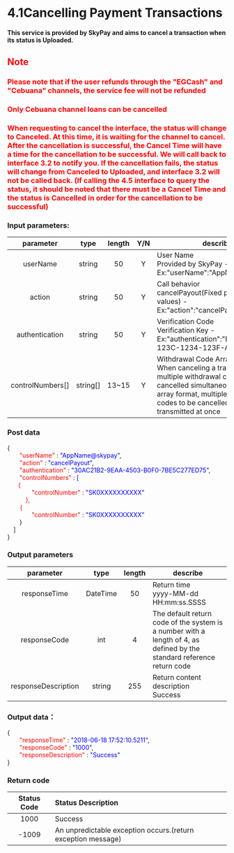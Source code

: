 # 4.1Cancelling Payment Transactions

#### This service is provided by SkyPay and aims to cancel a transaction when its status is Uploaded.

## <font color=red>Note</font>

### <font color = red>Please note that if the user refunds through the "EGCash" and "Cebuana" channels, the service fee will not be refunded</font>

### <font color = red>Only Cebuana channel loans can be cancelled</font>

### <font color = red>When requesting to cancel the interface, the status will change to Canceled. At this time, it is waiting for the channel to cancel. After the cancellation is successful, the Cancel Time will have a time for the cancellation to be successful. We will call back to interface 3.2 to notify you. If the cancellation fails, the status will change from Canceled to Uploaded, and interface 3.2 will not be called back. (If calling the 4.5 interface to query the status, it should be noted that there must be a Cancel Time and the status is Cancelled in order for the cancellation to be successful)</font>

### Input parameters:
| parameter                        |    type     | length   |Y/N |describe|
| :-------------------------: | :-----------: |:-----:|:----:|--------------------------------|   
|userName|string|50|Y|User Name <br> Provided by SkyPay - Ex:"userName":"AppName@skypay"|
|action|string|50|Y|Call behavior<br>cancelPayout(Fixed parameter values) - Ex:"action":"cancelPayout"|
|authentication  |string |50|Y| Verification Code<br> Verification Key - Ex:"authentication":"E1234567-123C-1234-123F-A12345670"|
|controlNumbers[] |string[]|13~15  |Y|Withdrawal Code Array <br> When canceling a transaction, multiple withdrawal codes can be cancelled simultaneously. Using array format, multiple withdrawal codes to be cancelled can be transmitted at once|

### Post data

{<br>
  <font color=red>&ensp;&ensp;&ensp;&ensp;"userName"</font> : <font color=blue>"AppName@skypay"</font>,<br>
  <font color=red>&ensp;&ensp;&ensp;&ensp;"action"</font> : <font color=blue>"cancelPayout"</font>,<br>
  <font color=red>&ensp;&ensp;&ensp;&ensp;"authentication"</font> : <font color=blue>"30AC21B2-9EAA-4503-B0F0-7BE5C277ED75"</font>,<br>
  <font color=red>&ensp;&ensp;&ensp;&ensp;"controlNumbers"</font> : <font color=blue> [</font><br>
   <font color=red>&ensp;&ensp;&ensp;   {<br>
        &ensp;&ensp;&ensp;&ensp;&ensp;&ensp;&ensp;&ensp;"controlNumber"</font> : <font color=blue>"SK0XXXXXXXXXX"</font><br>
        <font color=red>&ensp;&ensp;&ensp;&ensp;&ensp;&ensp;},</font><br>
    <font color=red>&ensp;&ensp; &ensp;   {<br>
        &ensp;&ensp;&ensp;&ensp;&ensp;&ensp;&ensp;&ensp;"controlNumber"</font> : <font color=blue>"SK0XXXXXXXXXX"</font><br>
        &ensp;&ensp;&ensp;&ensp;}<br>
    &ensp;&ensp;]<br>
}

### Output parameters

| parameter                        |    type    | length    |describe|
| :-------------------------: | :-----------: |:-----:|--------------------------------|   
|responseTime  |DateTime|50|Return time <br>  yyyy-MM-dd HH:mm:ss.SSSS|
|responseCode  |int|4|The default return code of the system is a number with a length of 4, as defined by the standard reference return code|
|responseDescription  |string|255|Return content description <br>  Success|

### Output data：

{<br>
    <font color=red>&ensp;&ensp;&ensp;&ensp;"responseTime"</font> : <font color=blue>"2018-06-18 17:52:10.5211"</font>,<br>
    <font color=red>&ensp;&ensp;&ensp;&ensp;"responseCode"</font> : <font color=blue>"1000"</font>,<br>
    <font color=red>&ensp;&ensp;&ensp;&ensp;"responseDescription"</font> : <font color=blue>"Success"</font><br>
}

### Return code

| Status   Code                     |  Status Description    | 
| :-------------------------: | :----------- |
|1000|Success|
|-1009|An unpredictable exception occurs.(return exception message)|
